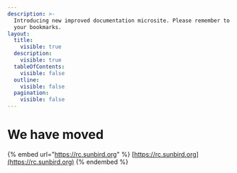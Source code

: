 ```yaml
---
description: >-
  Introducing new improved documentation microsite. Please remember to change
  your bookmarks.
layout:
  title:
    visible: true
  description:
    visible: true
  tableOfContents:
    visible: false
  outline:
    visible: false
  pagination:
    visible: false
---
```


# We have moved

{% embed url="https://rc.sunbird.org" %}
[https://rc.sunbird.org](https://rc.sunbird.org)
{% endembed %}
